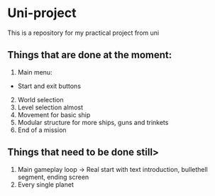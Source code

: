 # Uni-project
This is a repository for my practical project from uni

## Things that are done at the moment:
1. Main menu:
  - Start and exit buttons
2. World selection
3. Level selection almost
4. Movement for basic ship 
5. Modular structure for more ships, guns and trinkets
6. End of a mission


## Things that need to be done still>
1. Main gameplay loop -> Real start with text introduction, bullethell segment, ending screen
2. Every single planet
